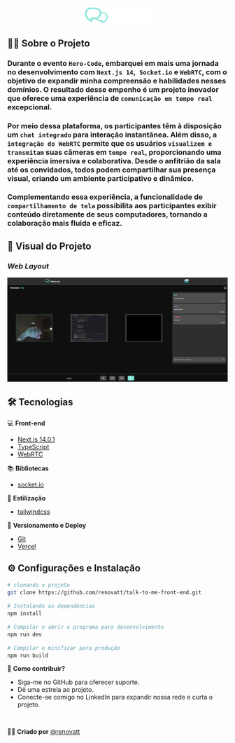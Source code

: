 <div align='center'>
  <img src="public/logo.svg" width="150px">
</div>

## 🏋️‍♂️ Sobre o Projeto

### Durante o evento ``Hero-Code``, embarquei em mais uma jornada no desenvolvimento com ``Next.js 14``,`` Socket.io`` e ``WebRTC``, com o objetivo de expandir minha compreensão e habilidades nesses domínios. O resultado desse empenho é um projeto inovador que oferece uma experiência de ``comunicação em tempo real`` excepcional.

### Por meio dessa plataforma, os participantes têm à disposição um ``chat integrado`` para interação instantânea. Além disso, a ``integração do WebRTC`` permite que os usuários ``visualizem e transmitam`` suas câmeras em ``tempo real``, proporcionando uma experiência imersiva e colaborativa. Desde o anfitrião da sala até os convidados, todos podem compartilhar sua presença visual, criando um ambiente participativo e dinâmico.

### Complementando essa experiência, a funcionalidade de ``compartilhamento de tela`` possibilita aos participantes exibir conteúdo diretamente de seus computadores, tornando a colaboração mais fluida e eficaz.

<!-- [Ver Projeto](https://t-shirt-store-one.vercel.app/) 🚀 -->

## 🎨 Visual do Projeto

### ***Web Layout***

![Web-1](/public/img/web-1.png) 

## 🛠️ Tecnologias

💻 **Front-end**
- [Next.js 14.0.1](https://nextjs.org)
- [TypeScript](https://www.typescriptlang.org)
- [WebRTC](https://webrtc.org/getting-started/peer-connections?hl=pt-br)

📚 **Bibliotecas**
- [socket.io](https://socket.io/)

🎨 **Estilização**
- [tailwindcss](https://tailwindcss.com/docs/installation)

🔋 **Versionamento e Deploy**
- [Git](https://git-scm.com)
- [Vercel](https://vercel.com/)

## ⚙️ Configurações e Instalação

```sh
# clonando o projeto
git clone https://github.com/renovatt/talk-to-me-front-end.git
```

```sh
# Instalando as dependências
npm install
```

```sh
# Compilar e abrir o programa para desenvolvimento
npm run dev
```

```sh
# Compilar e minificar para produção
npm run build
```

🚀 **Como contribuir?**

- Siga-me no GitHub para oferecer suporte.
- Dê uma estrela ao projeto.
- Conecte-se comigo no LinkedIn para expandir nossa rede e curta o projeto.

<br>

🧑‍💻 **Criado por**
[@renovatt](https://www.linkedin.com/in/renovatt/)